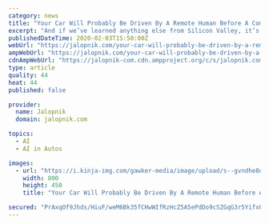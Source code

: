 ```yaml
---
category: news
title: "Your Car Will Probably Be Driven By A Remote Human Before A Computer"
excerpt: "And if we’ve learned anything else from Silicon Valley, it’s that replacing humans with artificial intelligence is ... According to WIRED, “Waymo, General Motors’ Cruise, Nutonomy, Zoox ..."
publishedDateTime: 2020-02-03T15:50:00Z
webUrl: "https://jalopnik.com/your-car-will-probably-be-driven-by-a-remote-human-befo-1837576049"
ampWebUrl: "https://jalopnik.com/your-car-will-probably-be-driven-by-a-remote-human-befo-1837576049/amp"
cdnAmpWebUrl: "https://jalopnik-com.cdn.ampproject.org/c/s/jalopnik.com/your-car-will-probably-be-driven-by-a-remote-human-befo-1837576049/amp"
type: article
quality: 44
heat: 44
published: false

provider:
  name: Jalopnik
  domain: jalopnik.com

topics:
  - AI
  - AI in Autos

images:
  - url: "https://i.kinja-img.com/gawker-media/image/upload/s--gvndhe8q--/c_scale,f_auto,fl_progressive,q_80,w_800/ztafloiz3jionypp1rer.jpg"
    width: 800
    height: 450
    title: "Your Car Will Probably Be Driven By A Remote Human Before A Computer"

secured: "PrAxqOf9Jhds/HiuF/weM6Bk35fCHwWIfRzHcZ5A5ePdDo9cSZGqG3r5Yifx0/xNcdrXEw4gYErsiUhD5tsnyzyqYU9HZ3Pmhk63qMi08WibHHoSmYZP1N0qdlLoU5T4yFs7HrgRWcyJMOOUssfgeEjY4ifWWSidpe1SZz5fGmOL+ewZaYpA27FZ/B0dwUWfYDGyJ0JRFWieTT4Vrp1nlcdRLR24fIfMeGve3eMfhjl8dNRtp0uXHPWqywDmCytWePv6reGWHF+xY4fdDHZLfOPkjR/XwFhqjZ22w2CKWdrf6EX/a6K0jSZFn1YFh5+d;av/REtbYuUEYSdB/StSyGA=="
---
```


